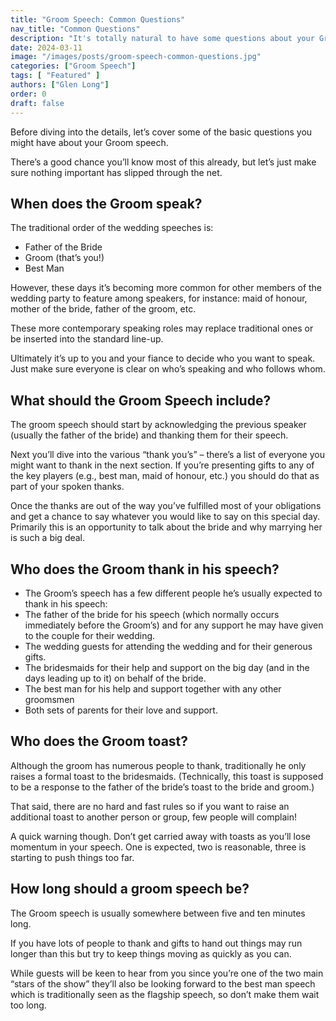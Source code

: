 ```yaml
---
title: "Groom Speech: Common Questions"
nav_title: "Common Questions"
description: "It's totally natural to have some questions about your Groom Speech. Let's tackle the most common ones now."
date: 2024-03-11
image: "/images/posts/groom-speech-common-questions.jpg"
categories: ["Groom Speech"]
tags: [ "Featured" ]
authors: ["Glen Long"]
order: 0
draft: false
---
```

Before diving into the details, let’s cover some of the basic questions you might have about your Groom speech.

There’s a good chance you’ll know most of this already, but let’s just make sure nothing important has slipped through the net.

## When does the Groom speak?

The traditional order of the wedding speeches is:
- Father of the Bride
- Groom (that’s you!)
- Best Man

However, these days it’s becoming more common for other members of the wedding party to feature among speakers, for instance: maid of honour, mother of the bride, father of the groom, etc.

These more contemporary speaking roles may replace traditional ones or be inserted into the standard line-up.

Ultimately it’s up to you and your fiance to decide who you want to speak. Just make sure everyone is clear on who’s speaking and who follows whom.

## What should the Groom Speech include?

The groom speech should start by acknowledging the previous speaker (usually the father of the bride) and thanking them for their speech.

Next you’ll dive into the various “thank you’s” – there’s a list of everyone you might want to thank in the next section. If you’re presenting gifts to any of the key players (e.g., best man, maid of honour, etc.) you should do that as part of your spoken thanks.

Once the thanks are out of the way you’ve fulfilled most of your obligations and get a chance to say whatever you would like to say on this special day. Primarily this is an opportunity to talk about the bride and why marrying her is such a big deal.

## Who does the Groom thank in his speech?

- The Groom’s speech has a few different people he’s usually expected to thank in his speech:
- The father of the bride for his speech (which normally occurs immediately before the Groom’s) and for any support he may have given to the couple for their wedding.
- The wedding guests for attending the wedding and for their generous gifts.
- The bridesmaids for their help and support on the big day (and in the days leading up to it) on behalf of the bride.
- The best man for his help and support together with any other groomsmen
- Both sets of parents for their love and support.

## Who does the Groom toast?
Although the groom has numerous people to thank, traditionally he only raises a formal toast to the bridesmaids. (Technically, this toast is supposed to be a response to the father of the bride’s toast to the bride and groom.)

That said, there are no hard and fast rules so if you want to raise an additional toast to another person or group, few people will complain!

A quick warning though. Don’t get carried away with toasts as you’ll lose momentum in your speech. One is expected, two is reasonable, three is starting to push things too far.

## How long should a groom speech be?
The Groom speech is usually somewhere between five and ten minutes long.

If you have lots of people to thank and gifts to hand out things may run longer than this but try to keep things moving as quickly as you can.

While guests will be keen to hear from you since you’re one of the two main “stars of the show” they’ll also be looking forward to the best man speech which is traditionally seen as the flagship speech, so don’t make them wait too long.